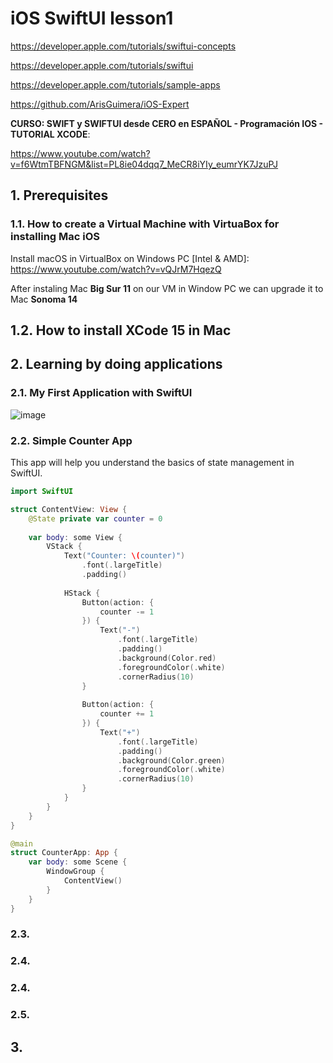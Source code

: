 # iOS  SwiftUI lesson1

https://developer.apple.com/tutorials/swiftui-concepts

https://developer.apple.com/tutorials/swiftui

https://developer.apple.com/tutorials/sample-apps

https://github.com/ArisGuimera/iOS-Expert

**CURSO: SWIFT y SWIFTUI desde CERO en ESPAÑOL - Programación IOS - TUTORIAL XCODE**:

https://www.youtube.com/watch?v=f6WtmTBFNGM&list=PL8ie04dqq7_MeCR8iYIy_eumrYK7JzuPJ

## 1. Prerequisites

### 1.1. How to create a Virtual Machine with VirtuaBox for installing Mac iOS

Install macOS in VirtualBox on Windows PC [Intel & AMD]: https://www.youtube.com/watch?v=vQJrM7HqezQ

After instaling Mac **Big Sur 11** on our VM in Window PC we can upgrade it to Mac **Sonoma 14** 

## 1.2. How to install XCode 15 in Mac 



## 2. Learning by doing applications

### 2.1. My First Application with SwiftUI


![image](https://github.com/luiscoco/iOS_SwiftUI_XCode_lesson1/assets/32194879/76c521bf-63c5-4022-819a-b288884a17a2)


### 2.2. Simple Counter App

This app will help you understand the basics of state management in SwiftUI.

```swift
import SwiftUI

struct ContentView: View {
    @State private var counter = 0
    
    var body: some View {
        VStack {
            Text("Counter: \(counter)")
                .font(.largeTitle)
                .padding()
            
            HStack {
                Button(action: {
                    counter -= 1
                }) {
                    Text("-")
                        .font(.largeTitle)
                        .padding()
                        .background(Color.red)
                        .foregroundColor(.white)
                        .cornerRadius(10)
                }
                
                Button(action: {
                    counter += 1
                }) {
                    Text("+")
                        .font(.largeTitle)
                        .padding()
                        .background(Color.green)
                        .foregroundColor(.white)
                        .cornerRadius(10)
                }
            }
        }
    }
}

@main
struct CounterApp: App {
    var body: some Scene {
        WindowGroup {
            ContentView()
        }
    }
}
```

### 2.3. 



### 2.4. 




### 2.4. 




### 2.5. 



## 3. 
